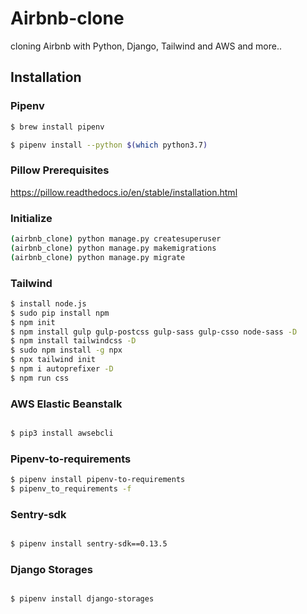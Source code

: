 # Airbnb-clone

cloning Airbnb with Python, Django, Tailwind and AWS and more..

## Installation

### Pipenv

```bash
$ brew install pipenv
```

```bash
$ pipenv install --python $(which python3.7)
```

### Pillow Prerequisites

https://pillow.readthedocs.io/en/stable/installation.html

### Initialize

```bash
(airbnb_clone) python manage.py createsuperuser
(airbnb_clone) python manage.py makemigrations
(airbnb_clone) python manage.py migrate
```

### Tailwind

```bash
$ install node.js
$ sudo pip install npm
$ npm init
$ npm install gulp gulp-postcss gulp-sass gulp-csso node-sass -D
$ npm install tailwindcss -D
$ sudo npm install -g npx
$ npx tailwind init
$ npm i autoprefixer -D
$ npm run css
```

### AWS Elastic Beanstalk

```bash

$ pip3 install awsebcli
```

### Pipenv-to-requirements

```bash
$ pipenv install pipenv-to-requirements
$ pipenv_to_requirements -f

```

### Sentry-sdk

```bash

$ pipenv install sentry-sdk==0.13.5
```

### Django Storages

```bash

$ pipenv install django-storages
```